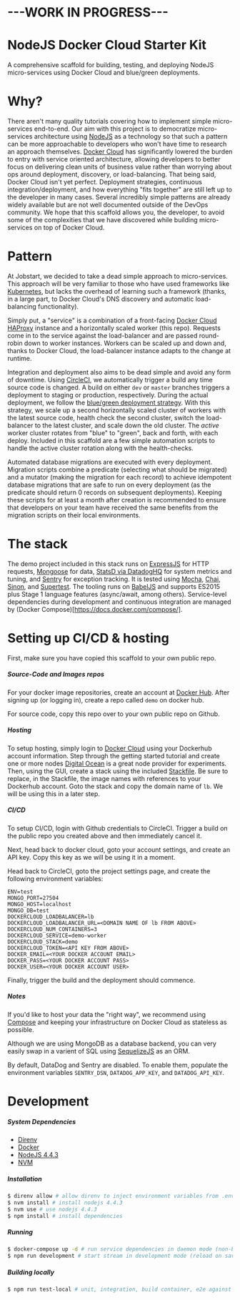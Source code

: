 # ---WORK IN PROGRESS---


# NodeJS Docker Cloud Starter Kit

A comprehensive scaffold for building, testing, and deploying NodeJS micro-services using Docker Cloud and blue/green deployments.


# Why?
There aren't many quality tutorials covering how to implement simple micro-services end-to-end.  Our aim with this project is to democratize micro-services architecture using [NodeJS](https://nodejs.org) as a technology so that such a pattern can be more approachable to developers who won't have time to research an approach themselves.  [Docker Cloud](https://cloud.docker.com) has significantly lowered the burden to entry with service oriented architecture, allowing developers to better focus on delivering clean units of business value rather than worrying about ops around deployment, discovery, or load-balancing.  That being said, Docker Cloud isn't yet perfect.  Deployment strategies, continuous integration/deployment, and how everything "fits together" are still left up to the developer in many cases.  Several incredibly simple patterns are already widely available but are not well documented outside of the DevOps community.  We hope that this scaffold allows you, the developer, to avoid some of the complexities that we have discovered while building micro-services on top of Docker Cloud.


# Pattern
At Jobstart, we decided to take a dead simple approach to micro-services.  This approach will be very familiar to those who have used frameworks like [Kubernetes](http://kubernetes.io/), but lacks the overhead of learning such a framework (thanks, in a large part, to Docker Cloud's DNS discovery and automatic load-balancing functionality).  

Simply put, a "service" is a combination of a front-facing [Docker Cloud HAProxy](https://github.com/docker/dockercloud-haproxy) instance and a horizontally scaled worker (this repo).  Requests come in to the service against the load-balancer and are passed round-robin down to worker instances.  Workers can be scaled up and down and, thanks to Docker Cloud, the load-balancer instance adapts to the change at runtime.

Integration and deployment also aims to be dead simple and avoid any form of downtime.  Using [CircleCI](https://circleci.com/), we automatically trigger a build any time source code is changed.  A build on either `dev` or `master` branches triggers a deployment to staging or production, respectively.  During the actual deployment, we follow the [blue/green deployment strategy](https://blog.tutum.co/2015/06/08/blue-green-deployment-using-containers/).  With this strategy, we scale up a second horizontally scaled cluster of workers with the latest source code, health check the second cluster, switch the load-balancer to the latest cluster, and scale down the old cluster.  The *active* worker cluster rotates from "blue" to "green", back and forth, with each deploy.  Included in this scaffold are a few simple automation scripts to handle the active cluster rotation along with the health-checks.

Automated database migrations are executed with every deployment.  Migration scripts combine a predicate (selecting what should be migrated) and a mutator (making the migration for each record) to achieve idempotent database migrations that are safe to run on every deployment (as the predicate should return 0 records on subsequent deployments).  Keeping these scripts for at least a month after creation is recommended to ensure that developers on your team have received the same benefits from the migration scripts on their local environments.


# The stack
The demo project included in this stack runs on [ExpressJS](http://expressjs.com/) for HTTP requests, [Mongoose](http://mongoosejs.com/) for data, [StatsD via DatadogHQ](https://www.datadoghq.com/) for system metrics and tuning, and [Sentry](https://getsentry.com) for exception tracking.  It is tested using [Mocha](https://mochajs.org/), [Chai](http://chaijs.com/), [Sinon](http://sinonjs.org/), and [Supertest](https://github.com/visionmedia/supertest).  The tooling runs on [BabelJS](http://babeljs.io/) and supports ES2015 plus Stage 1 language features (async/await, among others).  Service-level dependencies during development and continuous integration are managed by (Docker Compose)[https://docs.docker.com/compose/].


# Setting up CI/CD & hosting
First, make sure you have copied this scaffold to your own public repo.


##### Source-Code and Images repos

For your docker image repositories, create an account at [Docker Hub](https://hub.docker.com).  After signing up (or logging in), create a repo called `demo` on docker hub.

For source code, copy this repo over to your own public repo on Github.


##### Hosting

To setup hosting, simply login to [Docker Cloud](https://cloud.docker.com) using your Dockerhub  account information.  Step through the getting started tutorial and create one or more nodes [Digital Ocean](https://www.digitalocean.com/) is a great node provider for experiments.  Then, using the GUI, create a stack using the included [Stackfile](https://github.com/Jobstart/node-dockercloud-starterkit/blob/master/Stackfile).  Be sure to replace, in the Stackfile, the image names with references to your Dockerhub account. Goto the stack and copy the domain name of `lb`.  We will be using this in a later step.


##### CI/CD

To setup CI/CD, login with Github credentials to CircleCI.  Trigger a build on the public repo you created above and then immediately cancel it.  

Next, head back to docker cloud, goto your account settings, and create an API key.  Copy this key as we will be using it in a moment.

Head back to CircleCI, goto the project settings page, and create the following environment variables:

```
ENV=test
MONGO_PORT=27504
MONGO_HOST=localhost
MONGO_DB=test
DOCKERCLOUD_LOADBALANCER=lb
DOCKERCLOUD_LOADBALANCER_URL=<DOMAIN NAME OF lb FROM ABOVE>
DOCKERCLOUD_NUM_CONTAINERS=3
DOCKERCLOUD_SERVICE=demo-worker
DOCKERCLOUD_STACK=demo
DOCKERCLOUD_TOKEN=<API KEY FROM ABOVE>
DOCKER_EMAIL=<YOUR DOCKER ACCOUNT EMAIL>
DOCKER_PASS=<YOUR DOCKER ACCOUNT PASS>
DOCKER_USER=<YOUR DOCKER ACCOUNT USER>
```

Finally, trigger the build and the deployment should commence.


##### Notes

If you'd like to host your data the "right way", we recommend using [Compose](https://compose.io/) and keeping your infrastructure on Docker Cloud as stateless as possible.

Although we are using MongoDB as a database backend, you can very easily swap in a varient of SQL using [SequelizeJS](http://docs.sequelizejs.com/) as an ORM.

By default, DataDog and Sentry are disabled.  To enable them, populate the environment variables `SENTRY_DSN`, `DATADOG_APP_KEY`, and `DATADOG_API_KEY`.


# Development

##### System Dependencies
- [Direnv](https://github.com/direnv/direnv)
- [Docker](https://docker.com)
- [NodeJS 4.4.3](https://nodejs.org/en/)
- [NVM](https://github.com/creationix/nvm)


##### Installation

```bash
$ direnv allow # allow direnv to inject environment variables from .envrc moving forward
$ nvm install # install nodejs 4.4.3
$ nvm use # use nodejs 4.4.3
$ npm install # install dependencies
```


##### Running

```bash
$ docker-compose up -d # run service dependencies in daemon mode (non-blocking)
$ npm run development # start stream in development mode (reload on save)
```


##### Building locally

```bash
$ npm run test-local # unit, integration, build container, e2e against container
```
